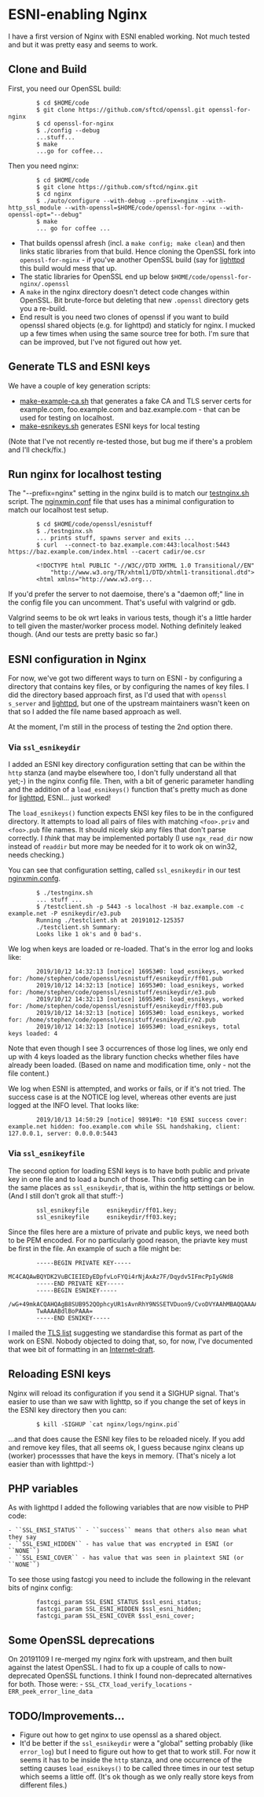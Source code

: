 
# ESNI-enabling Nginx

I have a first version of Nginx with ESNI enabled working. Not much tested 
and but it was pretty easy and seems to work.

## Clone and Build 

First, you need our OpenSSL build:

            $ cd $HOME/code
            $ git clone https://github.com/sftcd/openssl.git openssl-for-nginx
            $ cd openssl-for-nginx
            $ ./config --debug
            ...stuff...
            $ make
            ...go for coffee...

Then you need nginx:

            $ cd $HOME/code
            $ git clone https://github.com/sftcd/nginx.git
            $ cd nginx
            $ ./auto/configure --with-debug --prefix=nginx --with-http_ssl_module --with-openssl=$HOME/code/openssl-for-nginx --with-openssl-opt="--debug"
            $ make
            ... go for coffee ...

- That builds openssl afresh (incl. a ``make config; make clean``) and then
  links static libraries from that build. Hence cloning the OpenSSL fork into
``openssl-for-nginx`` - if you've another OpenSSL build (say for
[lighttpd](./lighttpd.md) this build would mess that up. 
- The static libraries for OpenSSL end up below
  ``$HOME/code/openssl-for-nginx/.openssl``
- A ``make`` in the nginx directory doesn't detect code changes within OpenSSL.
  Bit brute-force but deleting that new ``.openssl`` directory gets you a
re-build. 
- End result is you need two clones of openssl if you want to build openssl
  shared objects (e.g. for lighttpd) and staticly for nginx. I mucked up a few
times when using the same source tree for both. I'm sure that can be improved,
but I've not figured out how yet.

## Generate TLS and ESNI keys

We have a couple of key generation scripts:

- [make-example-ca.sh](make-example-ca.sh) that generates a fake CA and TLS 
  server certs for example.com, foo.example.com and baz.example.com - that
  can be used for testing on localhost.
- [make-esnikeys.sh](make-esnikeys.sh) generates ESNI keys for local testing

(Note that I've not recently re-tested those, but bug me if there's a problem
and I'll check/fix.)

## Run nginx for localhost testing 

The "--prefix=nginx" setting in the nginx build is to match our [testnginx.sh](testnginx.sh)
script.  The [nginxmin.conf](nginxmin.conf) file that uses has a minimal configuration to 
match our localhost test setup.

            $ cd $HOME/code/openssl/esnistuff
            $ ./testnginx.sh
            ... prints stuff, spawns server and exits ...
            $ curl  --connect-to baz.example.com:443:localhost:5443 https://baz.example.com/index.html --cacert cadir/oe.csr 
            
            <!DOCTYPE html PUBLIC "-//W3C//DTD XHTML 1.0 Transitional//EN"
                "http://www.w3.org/TR/xhtml1/DTD/xhtml1-transitional.dtd">
            <html xmlns="http://www.w3.org...

If you'd prefer the server to not daemoise, there's a "daemon off;" line in
the config file you can uncomment. That's useful with valgrind or gdb.

Valgrind seems to be ok wrt leaks in various tests, though it's a little harder
to tell given the master/worker process model. Nothing definitely leaked
though. (And our tests are pretty basic so far.)

## ESNI configuration in Nginx

For now, we've got two different ways to turn on ESNI - by configuring
a directory that contains key files, or by configuring the names of
key files. I did the directory based approach first, as I'd used that
with ``openssl s_server`` and [lighttpd](lighttpd.md), but one of
the upstream maintainers wasn't keen on that so I added the file name
based approach as well. 

At the moment, I'm still in the process of testing the 2nd option there.

### Via ``ssl_esnikeydir``

I added an ESNI key directory configuration setting that can be within the
``http`` stanza (and maybe elsewhere too, I don't fully understand all that
yet;-) in the nginx config file. Then, with a bit of generic parameter handling
and the addition of a ``load_esnikeys()`` function that's pretty much as done
for [lighttpd](./lighttpd), ESNI... just worked!

The ``load_esnikeys()`` function expects ENSI key files to be in the configured
directory. It attempts to load all pairs of files with matching ``<foo>.priv``
and ``<foo>.pub`` file names. It should nicely skip any files that don't parse
correctly.  I *think* that may be implemented portably (I use ``ngx_read_dir``
now instead of ``readdir`` but more may be needed for it to work ok on win32,
needs checking.)

You can see that configuration setting, called ``ssl_esnikeydir`` in our
test [nginxmin.confg](nginxmin.conf).

            $ ./testnginx.sh
            ... stuff ...
            $ /testclient.sh -p 5443 -s localhost -H baz.example.com -c example.net -P esnikeydir/e3.pub
            Running ./testclient.sh at 20191012-125357
            ./testclient.sh Summary: 
            Looks like 1 ok's and 0 bad's.

We log when keys are loaded or re-loaded. That's in the error log and looks like:

            2019/10/12 14:32:13 [notice] 16953#0: load_esnikeys, worked for: /home/stephen/code/openssl/esnistuff/esnikeydir/ff01.pub
            2019/10/12 14:32:13 [notice] 16953#0: load_esnikeys, worked for: /home/stephen/code/openssl/esnistuff/esnikeydir/e3.pub
            2019/10/12 14:32:13 [notice] 16953#0: load_esnikeys, worked for: /home/stephen/code/openssl/esnistuff/esnikeydir/ff03.pub
            2019/10/12 14:32:13 [notice] 16953#0: load_esnikeys, worked for: /home/stephen/code/openssl/esnistuff/esnikeydir/e2.pub
            2019/10/12 14:32:13 [notice] 16953#0: load_esnikeys, total keys loaded: 4

Note that even though I see 3 occurrences of those log lines, we only end up
with 4 keys loaded as the library function checks whether files have already
been loaded. (Based on name and modification time, only - not the file content.)

We log when ESNI is attempted, and works or fails, or if it's not tried. The
success case is at the NOTICE log level, whereas other events are just logged
at the INFO level. That looks like:

            2019/10/13 14:50:29 [notice] 9891#0: *10 ESNI success cover: example.net hidden: foo.example.com while SSL handshaking, client: 127.0.0.1, server: 0.0.0.0:5443

### Via ``ssl_esnikeyfile``

The second option for loading ESNI keys is to have both public and private key
in one file and to load a bunch of those. This config setting can be
in the same places as ``ssl_esnikeydir``, that is, within the http settings
or below. (And I still don't grok all that stuff:-)

            ssl_esnikeyfile     esnikeydir/ff01.key;
            ssl_esnikeyfile     esnikeydir/ff03.key;

Since the files here are a mixture of private and public keys, we need both
to be PEM encoded. For no particularly good reason, the priavte key must be
first in the file. An example of such a file might be:

            -----BEGIN PRIVATE KEY-----
            MC4CAQAwBQYDK2VuBCIEIEDyEDpfvLoFYQi4rNjAxAz7F/Dqydv5IFmcPpIyGNd8
            -----END PRIVATE KEY-----
            -----BEGIN ESNIKEY-----
            /wG+49mkACQAHQAgB8SUB952QOphcyUR1sAvnRhY9NSSETVDuon9/CvoDVYAAhMBAQQAAAAAXYZC
            TwAAAABdlBoPAAA=
            -----END ESNIKEY-----

I mailed the [TLS list](https://mailarchive.ietf.org/arch/msg/tls/hMOQpQ12IIzHfOHhQjSmjphKJ1g)
suggesting we standardise this format as part of the work on ESNI. Nobody
objected to doing that, so, for now, I've documented that wee bit of formatting 
in an [Internet-draft](https://tools.ietf.org/html/draft-farrell-tls-pemesni).

## Reloading ESNI keys

Nginx will reload its configuration if you send it a SIGHUP signal. That's easier
to use than we saw with lighttp, so if you change the set of keys in the ESNI key
directory then you can:

            $ kill -SIGHUP `cat nginx/logs/nginx.pid`

...and that does cause the ESNI key files to be reloaded nicely. If you add and
remove key files, that all seems ok, I guess because nginx cleans up (worker)
processses that have the keys in memory. (That's nicely a lot easier than with 
lighttpd:-) 

## PHP variables

As with lighttpd I added the following variables that are now visible to
PHP code:

    - ``SSL_ENSI_STATUS`` - ``success`` means that others also mean what they say
    - ``SSL_ESNI_HIDDEN`` - has value that was encrypted in ESNI (or ``NONE``)
    - ``SSL_ESNI_COVER`` - has value that was seen in plaintext SNI (or ``NONE``)

To see those using fastcgi you need to include the following in the relevant
bits of nginx config:

            fastcgi_param SSL_ESNI_STATUS $ssl_esni_status;
            fastcgi_param SSL_ESNI_HIDDEN $ssl_esni_hidden;
            fastcgi_param SSL_ESNI_COVER $ssl_esni_cover;

## Some OpenSSL deprecations 

On 20191109 I re-merged my nginx fork with upstream, and then built against the
latest OpenSSL.  I had to fix up a couple of calls to now-deprecated OpenSSL
functions. I think I found non-deprecated alternatives for both. Those were:
    - ``SSL_CTX_load_verify_locations``
    - ``ERR_peek_error_line_data``

## TODO/Improvements...

- Figure out how to get nginx to use openssl as a shared object.
- It'd be better if the ``ssl_esnikeydir`` were a "global" setting probably
  (like ``error_log``) but I need to figure out how to get that to work still.
For now it seems it has to be inside the ``http`` stanza, and one occurrence of
the setting causes ``load_esnikeys()`` to be called three times in our test
setup which seems a little off. (It's ok though as we only really store keys
from different files.)



